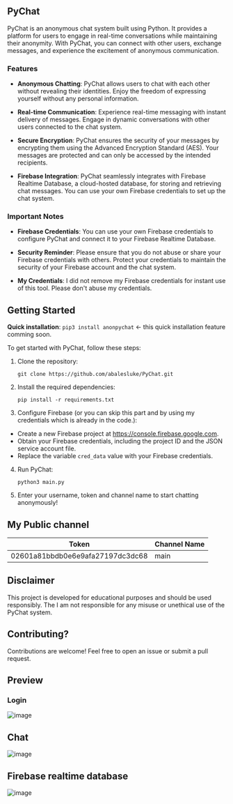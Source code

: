 ## PyChat

PyChat is an anonymous chat system built using Python. It provides a platform for users to engage in real-time conversations while maintaining their anonymity. With PyChat, you can connect with other users, exchange messages, and experience the excitement of anonymous communication.

### Features

- **Anonymous Chatting**: PyChat allows users to chat with each other without revealing their identities. Enjoy the freedom of expressing yourself without any personal information.

- **Real-time Communication**: Experience real-time messaging with instant delivery of messages. Engage in dynamic conversations with other users connected to the chat system.

- **Secure Encryption**: PyChat ensures the security of your messages by encrypting them using the Advanced Encryption Standard (AES). Your messages are protected and can only be accessed by the intended recipients.

- **Firebase Integration**: PyChat seamlessly integrates with Firebase Realtime Database, a cloud-hosted database, for storing and retrieving chat messages. You can use your own Firebase credentials to set up the chat system.

### Important Notes

- **Firebase Credentials**: You can use your own Firebase credentials to configure PyChat and connect it to your Firebase Realtime Database.

- **Security Reminder**: Please ensure that you do not abuse or share your Firebase credentials with others. Protect your credentials to maintain the security of your Firebase account and the chat system.
- **My Credentials**: I did not remove my Firebase credentials for instant use of this tool. Please don't abuse my credentials.
## Getting Started
**Quick installation**: `pip3 install anonpychat` <- this quick installation feature comming soon.

To get started with PyChat, follow these steps:

1. Clone the repository:

   ```shell
   git clone https://github.com/abalesluke/PyChat.git
   ```
2. Install the required dependencies:
   ```shell
   pip install -r requirements.txt
   ```

3. Configure Firebase (or you can skip this part and by using my credentials which is already in the code.):
- Create a new Firebase project at https://console.firebase.google.com.
- Obtain your Firebase credentials, including the project ID and the JSON service account file.
- Replace the variable `cred_data` value with your Firebase credentials.

4. Run PyChat:
   ```shell
   python3 main.py
   ```   
5. Enter your username, token and channel name to start chatting anonymously!

## My Public channel

| Token | Channel Name |
| --- | --- |
| 02601a81bbdb0e6e9afa27197dc3dc68 | main |

## Disclaimer
This project is developed for educational purposes and should be used responsibly. The I am not responsible for any misuse or unethical use of the PyChat system.

## Contributing?
Contributions are welcome! Feel free to open an issue or submit a pull request.


## Preview
### Login
![image](https://github.com/abalesluke/PyChat/assets/108006281/76849b8b-5744-41ff-91b8-3f2696cc58c4)

## Chat
![image](https://github.com/abalesluke/PyChat/assets/108006281/2350038a-a0fd-40c5-9da8-a592360297e3)

## Firebase realtime database
![image](https://github.com/abalesluke/PyChat/assets/108006281/0437cd19-8640-443a-9ec1-67ef0a6c42e3)

